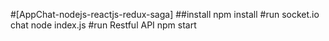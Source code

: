 #[AppChat-nodejs-reactjs-redux-saga]
##install
npm install
#run socket.io chat
node index.js
#run Restful API
npm start
